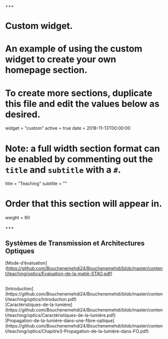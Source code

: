 +++
# Custom widget.
# An example of using the custom widget to create your own homepage section.
# To create more sections, duplicate this file and edit the values below as desired.
widget = "custom"
active = true
date = 2018-11-13T00:00:00

# Note: a full width section format can be enabled by commenting out the `title` and `subtitle` with a `#`.
title = "Teaching"
subtitle = ""

# Order that this section will appear in.
weight = 90

+++
## Systèmes de Transmission et Architectures Optiques


[Mode-d’évaluation]
(https://github.com/Bouchenemehdi24/Bouchenemehdi/blob/master/content/teaching/optics/Evaluation-de-la-matiè-STAO.pdf)

</br>
[Introduction]
(https://github.com/Bouchenemehdi24/Bouchenemehdi/blob/master/content/teaching/optics/Introduction.pdf)
</br>
[Caractéristiques-de-la-lumière]
(https://github.com/Bouchenemehdi24/Bouchenemehdi/blob/master/content/teaching/optics/Caractéristiques-de-la-lumière.pdf)
</br>
[Propagation-de-la-lumière-dans-une-fibre-optique]
(https://github.com/Bouchenemehdi24/Bouchenemehdi/blob/master/content/teaching/optics/Chapitre3-Propagation-de-la-lumière-dans-FO.pdf)
